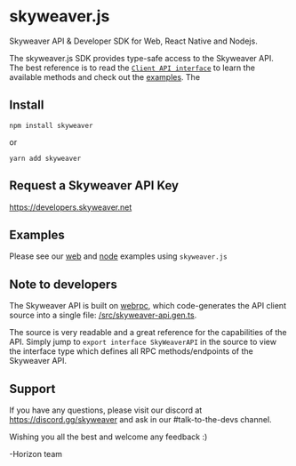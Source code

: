 skyweaver.js
============

Skyweaver API & Developer SDK for Web, React Native and Nodejs.

The skyweaver.js SDK provides type-safe access to the Skyweaver API. The best
reference is to read the [`Client API interface`](/src/skyweaver-api.gen.ts) to
learn the available methods and check out the [examples](/examples/). The



## Install

`npm install skyweaver`

or

`yarn add skyweaver`



## Request a Skyweaver API Key

https://developers.skyweaver.net


## Examples

Please see our [web](/examples/web-app/) and [node](/examples/node-app/) examples using `skyweaver.js`


## Note to developers

The Skyweaver API is built on [webrpc](https://github.com/webrpc/webrpc), which code-generates
the API client source into a single file: [/src/skyweaver-api.gen.ts](/src/skyweaver-api.gen.ts).

The source is very readable and a great reference for the capabilities of the API. Simply jump to
`export interface SkyWeaverAPI` in the source to view the interface type which defines all RPC
methods/endpoints of the Skyweaver API.


## Support

If you have any questions, please visit our discord at https://discord.gg/skyweaver
and ask in our #talk-to-the-devs channel.

Wishing you all the best and welcome any feedback :)

-Horizon team
